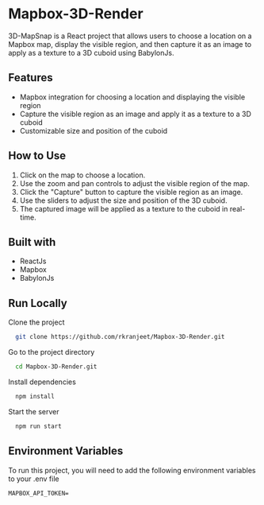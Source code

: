 # Mapbox-3D-Render

3D-MapSnap is a React project that allows users to choose a location on a Mapbox map, display the visible region, and then capture it as an image to apply as a texture to a 3D cuboid using BabylonJs.

## Features

- Mapbox integration for choosing a location and displaying the visible region
- Capture the visible region as an image and apply it as a texture to a 3D cuboid
- Customizable size and position of the cuboid

## How to Use

1. Click on the map to choose a location.
2. Use the zoom and pan controls to adjust the visible region of the map.
3. Click the "Capture" button to capture the visible region as an image.
4. Use the sliders to adjust the size and position of the 3D cuboid.
5. The captured image will be applied as a texture to the cuboid in real-time.

## Built with

- ReactJs
- Mapbox
- BabylonJs

## Run Locally

Clone the project

```bash
  git clone https://github.com/rkranjeet/Mapbox-3D-Render.git
```

Go to the project directory

```bash
  cd Mapbox-3D-Render.git
```

Install dependencies

```bash
  npm install
```

Start the server

```bash
  npm run start
```

## Environment Variables

To run this project, you will need to add the following environment variables to your .env file

`MAPBOX_API_TOKEN=`
